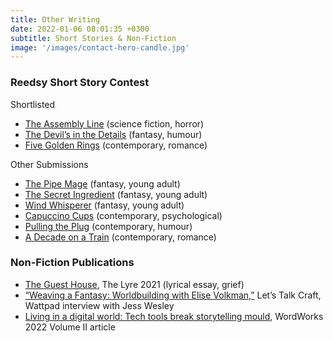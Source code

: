 ```yaml
---
title: Other Writing
date: 2022-01-06 08:01:35 +0300
subtitle: Short Stories & Non-Fiction
image: '/images/contact-hero-candle.jpg'
---
```


<base target="_blank">

### Reedsy Short Story Contest
Shortlisted
- [The Assembly Line](https://blog.reedsy.com/short-story/jhxnsm/) (science fiction, horror)
- [The Devil’s in the Details](https://blog.reedsy.com/short-story/nuouc0/) (fantasy, humour)
- [Five Golden Rings](https://blog.reedsy.com/short-story/sagamj/) (contemporary, romance)

Other Submissions
- [The Pipe Mage](https://blog.reedsy.com/short-story/3wvrur/) (fantasy, young adult)
- [The Secret Ingredient](https://blog.reedsy.com/short-story/zxftjp/) (fantasy, young adult)
- [Wind Whisperer](https://blog.reedsy.com/short-story/l31x4v/) (fantasy, young adult)
- [Capuccino Cups](https://blog.reedsy.com/short-story/ar2e6b/) (contemporary, psychological)
- [Pulling the Plug](https://blog.reedsy.com/short-story/d5ud9g/) (contemporary, humour)
- [A Decade on a Train](https://blog.reedsy.com/short-story/mdt1fo/) (contemporary, romance)

### Non-Fiction Publications
- [The Guest House](https://journals.lib.sfu.ca/index.php/lyre/article/view/2547), The Lyre 2021 (lyrical essay, grief)
- [“Weaving a Fantasy: Worldbuilding with Elise Volkman,”](https://www.wattpad.com/1273410530-let%27s-talk-craft-interviews-about-writing-weaving) Let’s Talk Craft, Wattpad interview with Jess Wesley
- [Living in a digital world: Tech tools break storytelling mould](https://issuu.com/fbcw/docs/wordworks_vol_ii_2022_hl/s/17457304), WordWorks 2022 Volume II article
